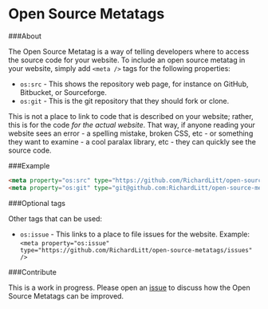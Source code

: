 # Open Source Metatags

###About

The Open Source Metatag is a way of telling developers where to access the source code for your website. To include an open source metatag in your website, simply add `<meta />` tags for the following properties:

* `os:src` - This shows the repository web page, for instance on GitHub, Bitbucket, or Sourceforge.
* `os:git` - This is the git repository that they should fork or clone. 

This is not a place to link to code that is described on your website; rather, this is for the code _for the actual website_. That way, if anyone reading your website sees an error - a spelling mistake, broken CSS, etc - or something they want to examine - a cool paralax library, etc - they can quickly see the source code. 

###Example

```html
<meta property="os:src" type="https://github.com/RichardLitt/open-source-metatags" />
<meta property="os:git" type="git@github.com:RichardLitt/open-source-metatags.git" />
```

###Optional tags

Other tags that can be used:

* `os:issue` - This links to a place to file issues for the website. Example: `<meta property="os:issue" type="https://github.com/RichardLitt/open-source-metatags/issues" />` 

###Contribute

This is a work in progress. Please open an [issue](https://github.com/RichardLitt/open-source-metatags/issues) to discuss how the Open Source Metatags can be improved. 
